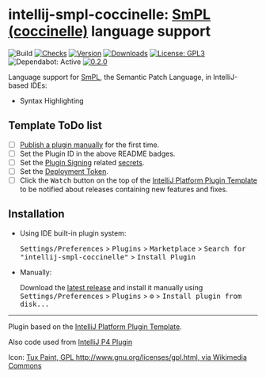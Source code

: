 # intellij-smpl-coccinelle: [SmPL (coccinelle)](https://coccinelle.gitlabpages.inria.fr/website) language support

![Build](https://github.com/Jakobeha/intellij-smpl-coccinelle/workflows/Build/badge.svg)
[![Checks](https://badgen.net/github/checks/Jakobeha/intellij-smpl-coccinelle/)](https://github.com/Jakobeha/intellij-smpl-coccinelle/actions)
[![Version](https://img.shields.io/jetbrains/plugin/v/intellij-smpl-coccinelle.svg)](https://plugins.jetbrains.com/plugin/intellij-smpl-coccinelle)
[![Downloads](https://img.shields.io/jetbrains/plugin/d/intellij-smpl-coccinelle.svg)](https://plugins.jetbrains.com/plugin/intellij-smpl-coccinelle)
[![License: GPL3](https://badgen.net/github/license/Jakobeba/intellij-smpl-coccinelle?color=yellow)](LICENSE)
![Dependabot: Active](https://badgen.net/github/dependabot/Jakobeha/intellij-smpl-coccinelle/)
[![0.2.0](https://badgen.net/github/milestones/Jakobeha/intellij-smpl-coccinelle)](https://github.com/Jakobeha/intellij-smpl-coccinelle/milestone)

<!-- Plugin description -->
Language support for [SmPL](https://coccinelle.gitlabpages.inria.fr/website), the Semantic Patch Language, in IntelliJ-based IDEs:

- Syntax Highlighting
<!-- Plugin description end -->

## Template ToDo list
- [ ] [Publish a plugin manually](https://plugins.jetbrains.com/docs/intellij/publishing-plugin.html?from=IJPluginTemplate) for the first time.
- [ ] Set the Plugin ID in the above README badges.
- [ ] Set the [Plugin Signing](https://plugins.jetbrains.com/docs/intellij/plugin-signing.html?from=IJPluginTemplate) related [secrets](https://github.com/JetBrains/intellij-platform-plugin-template#environment-variables).
- [ ] Set the [Deployment Token](https://plugins.jetbrains.com/docs/marketplace/plugin-upload.html?from=IJPluginTemplate).
- [ ] Click the <kbd>Watch</kbd> button on the top of the [IntelliJ Platform Plugin Template][template] to be notified about releases containing new features and fixes.

## Installation

- Using IDE built-in plugin system:
  
  <kbd>Settings/Preferences</kbd> > <kbd>Plugins</kbd> > <kbd>Marketplace</kbd> > <kbd>Search for "intellij-smpl-coccinelle"</kbd> >
  <kbd>Install Plugin</kbd>
  
- Manually:

  Download the [latest release](https://github.com/Jakobeha/intellij-smpl-coccinelle/releases/latest) and install it manually using
  <kbd>Settings/Preferences</kbd> > <kbd>Plugins</kbd> > <kbd>⚙️</kbd> > <kbd>Install plugin from disk...</kbd>


---
Plugin based on the [IntelliJ Platform Plugin Template][template].

Also code used from [IntelliJ P4 Plugin](https://github.com/Yi-Tseng/IntelliJ-P4-Plugin)

Icon: [Tux Paint, GPL <http://www.gnu.org/licenses/gpl.html>, via Wikimedia Commons](https://commons.wikimedia.org/wiki/File:Tux_Paint_ladybug.svg)

[template]: https://github.com/JetBrains/intellij-platform-plugin-template
